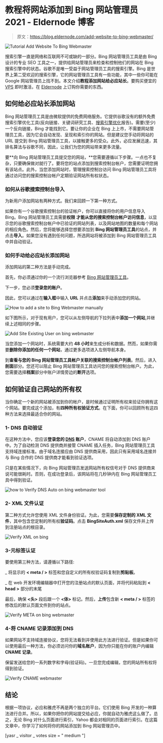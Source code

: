 # 教程将网站添加到 Bing 网站管理员 2021 - Eldernode 博客

> 原文：<https://blog.eldernode.com/add-website-to-bing-webmaster/>

![Tutorial Add Website To Bing Webmaster](img/83ca43da7ba6b3e6bb9c4f62296d9df3.png)

搜索引擎一直是网络和互联网不可或缺的一部分。Bing 网站管理员工具是由 Bing 设计的专业 SEO 工具之一，提供给网站管理员来检查和控制他们的网站在 Bing 搜索引擎中的状态。谷歌不是唯一受益于网站管理员工具的搜索引擎。Bing 是世界上第二受欢迎的搜索引擎，它的网站管理员工具有一些功能，其中一些你可能在 Google 网站管理员上找不到。本文介绍**教程添加网站给必应站长**。要购买便宜的 [VPS](https://eldernode.com/vps/) 即时激活，在 [Eldernode](https://eldernode.com/) 上订购你需要的东西。

## **如何给必应站长添加网站**

Bing 网站管理员工具是由微软提供的免费网络服务。它提供谷歌没有的额外免费搜索引擎优化工具(反向链接、关键词研究工具、[搜索引擎优化](https://blog.eldernode.com/tag/seo/)报告)。需要(至少)一个反向链接，Bing 才能找到它。要让你的企业在 Bing 上上市，不需要网站管理员工具，因为它会自动发现、呈现和索引你的网站。但是建议您手动将网站的 URL 提交到 Bing 网站管理员工具，以接触更多的受众。此外，必应发展迅速，其排名算法与谷歌不同，因此，让我们为您的网站带来更多流量。

要**向 Bing 网站管理员工具提交您的网站，**您需要遵循以下步骤。一点也不复杂，只要确保做对就行了。要将您的站点添加到搜索控制台帐户，您需要证明您拥有该站点。此外，当您添加网站时，管理搜索控制台访问 Bing 网站管理员工具将通过访问您的搜索控制台帐户定期验证网站所有权状态。

### **如何从谷歌搜索控制台**导入

为新用户添加网站有两种方式。我们来回顾一下第一种方式。

如果你有一个谷歌搜索控制台的验证帐户，你可以直接将你的用户信息导入 Bing。Bing 网站管理员工具需要**权限** **才能从您的搜索控制台帐户访问信息**，以显示您的谷歌搜索控制台帐户中已验证的网站列表，以及网站地图的数量和每个网站的相应角色。然后，您将能够选择您想要添加到 **Bing 网站管理员工具**的站点，并点击**导入**。如果您没有遇到任何问题，所选网站将被添加到 Bing 网站管理员工具中并自动验证。

### **如何手动给必应站长添加网站**

添加网站的第二种方法是手动完成。

首先，你必须通过你的一个流行浏览器参考 [Bing 网站管理员工具](https://www.bing.com/webmasters/about)。

下一步，您必须**登录您的账户**。

因此，您可以通过在**输入框**中输入 **URL** 并点击**添加**来手动添加您的网站。

![How to add a site to Bing Webmaster manually ](img/97c016e57297b101ee309ad1927d669b.png)

如下图所示，对于现有用户，您可以从左侧导航的下拉列表中**添加一个网站**,并继续上述相同的步骤。

![Add Site Existing User on bing webmaster](img/429d00ac8f1a8618b3d225ed3b6ce216.png)

当您添加一个网站时，系统需要大约 **48 小时**来生成分析和数据。然而，如果你需要**删除你添加的任何一个网站**，通过更多选项进入左侧导航本身。

到**查看与您的 Bing 网站管理员工具帐户关联的搜索控制台帐户列表**。然后，进入**剖面**部分。您还可以阻止 Bing 网站管理员工具访问您的搜索控制台帐户。为此，您需要选择**档案**部分中账户详情旁边的**断开**选项。

## **如何验证自己网站的所有权**

当你确定一个新的网站被添加到你的帐户，是时候通过证明所有权来验证你拥有这个网站。要完成这个添加，有**四种所有权验证方式**。在下面，你可以回顾所有这四种方法来选择最适合你的网站。

### **1- DNS 自动验证**

在这种方法中，您应该**登录您的 [DNS](https://blog.eldernode.com/install-and-configure-dns-server-on-windows/) 账户**，CNAME 将自动添加到 DNS 账户中。为了自动检测 DNS 提供商并接管 CNAME 插入任务，Bing 网站管理员工具支持域连接标准。由于域名连接应由 DNS 提供商采用，因此只有采用域名连接并与 Bing 合作的 DNS 提供商才能看到验证选项。

只是在某些情况下，向 Bing 网站管理员发送网站所有权信号对于 DNS 提供商来说可能很耗时。否则，在成功登录后，该网站将在几秒钟内在 Bing 网站管理员工具中得到验证。

![how to Verify DNS Auto on bing webmaster tool](img/ebc7cdc4f9d335f30d4552a879c9ebf8.png)

### **2- XML 文件认证**

第二种方式允许您使用 XML 文件身份验证。为此，您需要**保存定制的 XML 文件**，其中包含您定制的所有权**验证码**。点击 **BingSiteAuth.xml** 保存文件并上传到注册站点的根目录。

![Verify XML on bing](img/07f22316203fe7e6334ec33e5c8e7de2.png)

### **3-元标签认证**

要使用第三种方法，请遵循以下路径:

_ 将显示的 **< meta / >** 标签和您自定义的所有权验证码复制到**剪贴板**。

_ 在 web 开发环境编辑器中打开您的注册站点的默认页面，并将代码粘贴到 **< head >** 部分的末尾

最后，确保 **<头>** 段后跟一个 **<体>** 标记。然后，**上传**包含新 **< meta / >** 标签的修改后的默认页面文件到你的站点。

![Verify META on bing webmaster](img/1f33d7bce034cbbd707653099bbcf009.png)

### **4-将 CNAME 记录添加到 DNS**

如果网站不支持域连接协议，您将无法看到并使用此方法进行验证。但是如果你可以使用最后一种方法，你必须访问你的**域名账户**，因为你只能在你的账户内编辑 **CNAME 记录**。

保留发送给您的一系列数字和字母(验证码)。一旦您完成编辑，您的网站所有权将得到验证。

![ Verify CNAME webmaster](img/0c01db005add7ecf9d1604ee5ddaf863.png)

## 结论

根据一项协议，必应和雅虎不再是两个独立的平台。它们使用 Bing 开发的一种算法进行合并。所以，如果你把你的网站提交给必应，你就自动为雅虎这么做了。总之，无论 Bing 对什么页面进行索引，Yahoo 都会对相同的页面进行索引。在这篇文章中，你学习了如何将你的网站添加到 Bing 网站管理员中。

[yasr _ visitor _ votes size = " medium "]